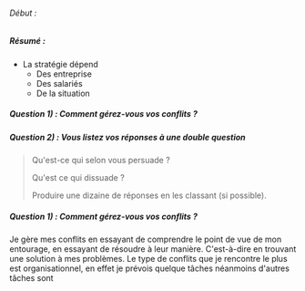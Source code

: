 ###### Début :


##### Résumé :





- La stratégie dépend 
    - Des entreprise
    - Des salariés
    - De la situation



























##### Question 1) : Comment gérez-vous vos conflits ?
##### Question 2) : Vous listez vos réponses à une double question

> Qu'est-ce qui selon vous persuade ?
> 
> Qu'est ce qui dissuade ?
> 
> Produire une dizaine de réponses en les classant (si possible).



##### Question 1) : Comment gérez-vous vos conflits ?
Je gère mes conflits en essayant de comprendre le point de vue de mon entourage, en essayant de résoudre à leur manière. C'est-à-dire en trouvant une solution à mes problèmes.
Le type de conflits que je rencontre le plus est organisationnel, en effet je prévois quelque tâches néanmoins d'autres tâches sont 